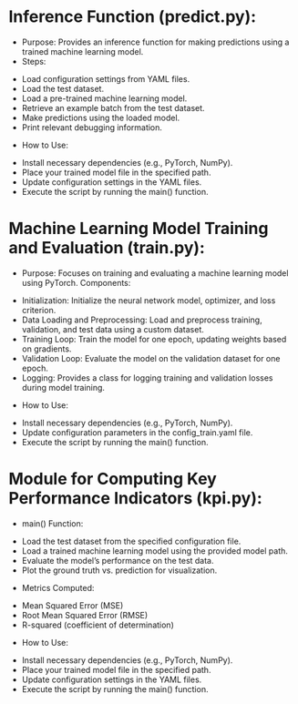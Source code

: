 # Inference Function (predict.py):
* Purpose: Provides an inference function for making predictions using a trained machine learning model.
* Steps:
- Load configuration settings from YAML files.
- Load the test dataset.
- Load a pre-trained machine learning model.
- Retrieve an example batch from the test dataset.
- Make predictions using the loaded model.
- Print relevant debugging information.
* How to Use:
- Install necessary dependencies (e.g., PyTorch, NumPy).
- Place your trained model file in the specified path.
- Update configuration settings in the YAML files.
- Execute the script by running the main() function.

# Machine Learning Model Training and Evaluation (train.py):
* Purpose: Focuses on training and evaluating a machine learning model using PyTorch.
Components:
- Initialization: Initialize the neural network model, optimizer, and loss criterion.
- Data Loading and Preprocessing: Load and preprocess training, validation, and test data using a custom dataset.
- Training Loop: Train the model for one epoch, updating weights based on gradients.
- Validation Loop: Evaluate the model on the validation dataset for one epoch.
- Logging: Provides a class for logging training and validation losses during model training.
* How to Use:
- Install necessary dependencies (e.g., PyTorch, NumPy).
- Update configuration parameters in the config_train.yaml file.
- Execute the script by running the main() function.

# Module for Computing Key Performance Indicators (kpi.py):
*  main() Function:
- Load the test dataset from the specified configuration file.
- Load a trained machine learning model using the provided model path.
- Evaluate the model’s performance on the test data.
- Plot the ground truth vs. prediction for visualization.
* Metrics Computed:
- Mean Squared Error (MSE)
- Root Mean Squared Error (RMSE)
- R-squared (coefficient of determination)
* How to Use:
- Install necessary dependencies (e.g., PyTorch, NumPy).
- Place your trained model file in the specified path.
- Update configuration settings in the YAML files.
- Execute the script by running the main() function.

